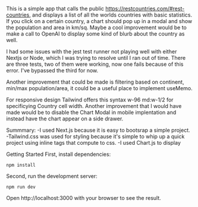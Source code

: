 This is a simple app that calls the public https://restcountries.com/#rest-countries, and displays a list of all the worlds countries with basic statistics. If you click on a certain country, a chart should pop up in a modal and show the population and area in km/sq. Maybe a cool improvement would be to make a call to OpenAI to display some kind of blurb about the country as well.

I had some issues with the jest test runner not playing well with either Nextjs or Node, which I was trying to resolve until I ran out of time. There are three tests, two of them were working, now one fails because of this error. I've bypassed the third for now.

Another improvement that could be made is filtering based on continent, min/max population/area, it could be a useful place to implement useMemo.

For responsive design Tailwind offers this syntax w-96 md:w-1/2 for specificying Country cell width. Another improvement that I would have made would be to disable the Chart Modal in mobile implentation and instead have the chart appear on a side drawer.

Summmary: -I used Next.js because it is easy to bootsrap a simple project. -Tailwind.css was used for styling because it's simple to whip up a quick project using inline tags that compute to css. -I used Chart.js to display

Getting Started
First, install dependencies:

`npm install`

Second, run the development server:

`npm run dev`

Open http://localhost:3000 with your browser to see the result.
